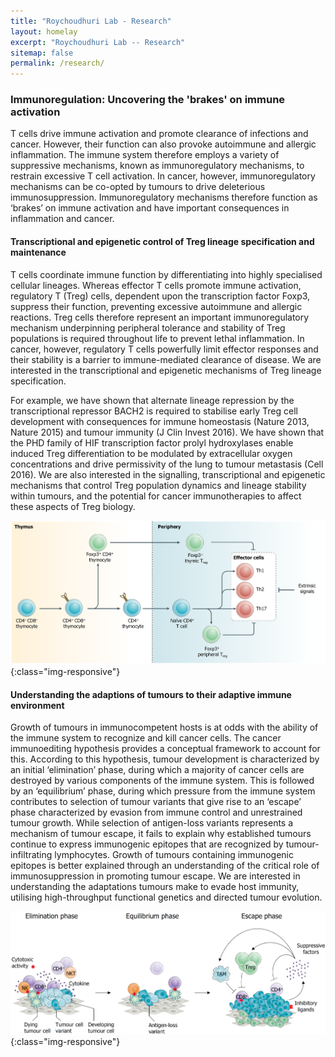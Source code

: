 ```yaml
---
title: "Roychoudhuri Lab - Research"
layout: homelay
excerpt: "Roychoudhuri Lab -- Research"
sitemap: false
permalink: /research/
---
```


### Immunoregulation: Uncovering the 'brakes' on immune activation 

T cells drive immune activation and promote clearance of infections and cancer. However, their function can also provoke autoimmune and allergic inflammation. The immune system therefore employs a variety of suppressive mechanisms, known as immunoregulatory mechanisms, to restrain excessive T cell activation. In cancer, however, immunoregulatory mechanisms can be co-opted by tumours to drive deleterious immunosuppression. Immunoregulatory mechanisms therefore function as ‘brakes’ on immune activation and have important consequences in inflammation and cancer.

#### Transcriptional and epigenetic control of Treg lineage specification and maintenance

T cells coordinate immune function by differentiating into highly specialised cellular lineages. Whereas effector T cells promote immune activation, regulatory T (Treg) cells, dependent upon the transcription factor Foxp3, suppress their function, preventing excessive autoimmune and allergic reactions. Treg cells therefore represent an important immunoregulatory mechanism underpinning peripheral tolerance and stability of Treg populations is required throughout life to prevent lethal inflammation. In cancer, however, regulatory T cells powerfully limit effector responses and their stability is a barrier to immune-mediated clearance of disease. We are interested in the transcriptional and epigenetic mechanisms of Treg lineage specification. 

For example, we have shown that alternate lineage repression by the transcriptional repressor BACH2 is required to stabilise early Treg cell development with consequences for immune homeostasis (Nature 2013, Nature 2015) and tumour immunity (J Clin Invest 2016). We have shown that the PHD family of HIF transcription factor prolyl hydroxylases enable induced Treg differentiation to be modulated by extracellular oxygen concentrations and drive permissivity of the lung to tumour metastasis (Cell 2016). 
We are also interested in the signalling, transcriptional and epigenetic mechanisms that control Treg population dynamics and lineage stability within tumours, and the potential for cancer immunotherapies to affect these aspects of Treg biology.

![Treg development](/images/respic/treg_development.png){:class="img-responsive"}


#### Understanding the adaptions of tumours to their adaptive immune environment

Growth of tumours in immunocompetent hosts is at odds with the ability of the immune system to recognize and kill cancer cells. The cancer immunoediting hypothesis provides a conceptual framework to account for this. According to this hypothesis, tumour development is characterized by an initial ‘elimination’ phase, during which a majority of cancer cells are destroyed by various components of the immune system. This is followed by an ‘equilibrium’ phase, during which pressure from the immune system contributes to selection of tumour variants that give rise to an ‘escape’ phase characterized by evasion from immune control and unrestrained tumour growth. While selection of antigen-loss variants represents a mechanism of tumour escape, it fails to explain why established tumours continue to express immunogenic epitopes that are recognized by tumour-infiltrating lymphocytes. Growth of tumours containing immunogenic epitopes is better explained through an understanding of the critical role of immunosuppression in promoting tumour escape. We are interested in understanding the adaptations tumours make to evade host immunity, utilising high-throughput functional genetics and directed tumour evolution. 

![Cancer development](/images/respic/cancer_development.png){:class="img-responsive"}
